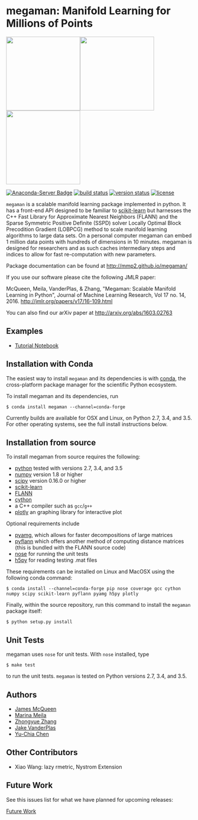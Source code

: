 # megaman: Manifold Learning for Millions of Points

<img src="https://raw.githubusercontent.com/mmp2/megaman/master/doc/images/word2vec_rmetric_plot_no_digits.png" height=200><img src="https://raw.githubusercontent.com/mmp2/megaman/master/doc/images/spectra_D4000.png" height=200><img src="https://raw.githubusercontent.com/mmp2/megaman/master/doc/images/spectra_Halpha.png" height=200>

[![Anaconda-Server Badge](https://anaconda.org/conda-forge/megaman/badges/downloads.svg)](https://anaconda.org/conda-forge/megaman)
[![build status](http://img.shields.io/travis/mmp2/megaman/master.svg?style=flat)](https://travis-ci.org/mmp2/megaman)
[![version status](http://img.shields.io/pypi/v/megaman.svg?style=flat)](https://pypi.python.org/pypi/megaman)
[![license](http://img.shields.io/badge/license-BSD-blue.svg?style=flat)](https://github.com/mmp2/megaman/blob/master/LICENSE)

``megaman`` is a scalable manifold learning package implemented in
python. It has a front-end API designed to be familiar
to [scikit-learn](http://scikit-learn.org/) but harnesses
the C++ Fast Library for Approximate Nearest Neighbors (FLANN)
and the Sparse Symmetric Positive Definite (SSPD) solver
Locally Optimal Block Precodition Gradient (LOBPCG) method
to scale manifold learning algorithms to large data sets.
On a personal computer megaman can embed 1 million data points
with hundreds of dimensions in 10 minutes.
megaman is designed for researchers and as such caches intermediary
steps and indices to allow for fast re-computation with new parameters.

Package documentation can be found at http://mmp2.github.io/megaman/

If you use our software please cite the following JMLR paper:

McQueen, Meila, VanderPlas, & Zhang, "Megaman: Scalable Manifold Learning in Python",
Journal of Machine Learning Research, Vol 17 no. 14, 2016.
http://jmlr.org/papers/v17/16-109.html

You can also find our arXiv paper at http://arxiv.org/abs/1603.02763

## Examples

- [Tutorial Notebook]( https://github.com/mmp2/megaman/blob/master/examples/megaman_tutorial.ipynb)

## Installation with Conda

The easiest way to install ``megaman`` and its dependencies is with
[conda](http://conda.pydata.org/miniconda.html), the cross-platform package
manager for the scientific Python ecosystem.

To install megaman and its dependencies, run

```
$ conda install megaman --channel=conda-forge
```

Currently builds are available for OSX and Linux, on Python 2.7, 3.4, and 3.5.
For other operating systems, see the full install instructions below.

## Installation from source

To install megaman from source requires the following:

- [python](http://python.org) tested with versions 2.7, 3.4, and 3.5
- [numpy](http://numpy.org) version 1.8 or higher
- [scipy](http://scipy.org) version 0.16.0 or higher
- [scikit-learn](http://scikit-learn.org)
- [FLANN](http://www.cs.ubc.ca/research/flann/)
- [cython](http://cython.org/)
- a C++ compiler such as ``gcc``/``g++``
- [plotly](https://plot.ly) an graphing library for interactive plot

Optional requirements include

- [pyamg](http://pyamg.org/), which allows for faster decompositions of large matrices
- [pyflann](http://www.cs.ubc.ca/research/flann/) which offers another method of computing distance matrices (this is bundled with the FLANN source code)
- [nose](https://nose.readthedocs.org/) for running the unit tests
- [h5py](http://www.h5py.org) for reading testing .mat files

These requirements can be installed on Linux and MacOSX using the following conda command:

```
$ conda install --channel=conda-forge pip nose coverage gcc cython numpy scipy scikit-learn pyflann pyamg h5py plotly
```

Finally, within the source repository, run this command to install the ``megaman`` package itself:
```
$ python setup.py install
```

## Unit Tests
megaman uses ``nose`` for unit tests. With ``nose`` installed, type
```
$ make test
```
to run the unit tests. ``megaman`` is tested on Python versions 2.7, 3.4, and 3.5.

## Authors
- [James McQueen](http://www.stat.washington.edu/people/jmcq/)
- [Marina Meila](http://www.stat.washington.edu/mmp/)
- [Zhongyue Zhang](https://github.com/Jerryzcn)
- [Jake VanderPlas](http://www.vanderplas.com)
- [Yu-Chia Chen](https://github.com/yuchaz)

## Other Contributors

- Xiao Wang: lazy rmetric, Nystrom Extension

## Future Work

See this issues list for what we have planned for upcoming releases:

[Future Work](https://github.com/mmp2/megaman/issues/47)
